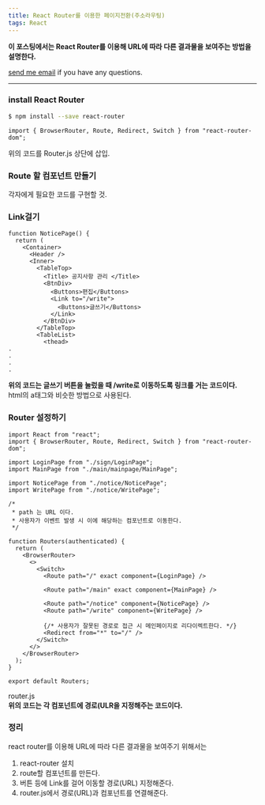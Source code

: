 ```yaml
---
title: React Router를 이용한 페이지전환(주소라우팅)
tags: React
---
```


**이 포스팅에서는 React Router를 이용해 URL에 따라 다른 결과물을 보여주는 방법을 설명한다.**  

[send me email](mailto:jewel7492@gmail.com) if you have any questions.

<!--more-->

---

### install React Router

```bash
$ npm install --save react-router
```

```es6
import { BrowserRouter, Route, Redirect, Switch } from "react-router-dom";
```
위의 코드를 Router.js 상단에 삽입.  

### Route 할 컴포넌트 만들기  
각자에게 필요한 코드를 구현할 것.  

### Link걸기  
```es6
function NoticePage() {
  return (
    <Container>
      <Header />
      <Inner>
        <TableTop>
          <Title> 공지사항 관리 </Title>
          <BtnDiv>
            <Buttons>편집</Buttons>
            <Link to="/write">
              <Buttons>글쓰기</Buttons>
            </Link>
          </BtnDiv>
        </TableTop>
        <TableList>
          <thead>
.
.
.
.
```
**위의 코드는 글쓰기 버튼을 눌렀을 때 /write로 이동하도록 링크를 거는 코드이다.**  
html의 a태그와 비슷한 방법으로 사용된다.  

### Router 설정하기  
```es6
import React from "react";
import { BrowserRouter, Route, Redirect, Switch } from "react-router-dom";

import LoginPage from "./sign/LoginPage";
import MainPage from "./main/mainpage/MainPage";

import NoticePage from "./notice/NoticePage";
import WritePage from "./notice/WritePage";

/*
 * path 는 URL 이다.
 * 사용자가 이벤트 발생 시 이에 해당하는 컴포넌트로 이동한다.
 */

function Routers(authenticated) {
  return (
    <BrowserRouter>
      <>
        <Switch>
          <Route path="/" exact component={LoginPage} />

          <Route path="/main" exact component={MainPage} />

          <Route path="/notice" component={NoticePage} />
          <Route path="/write" component={WritePage} />

          {/* 사용자가 잘못된 경로로 접근 시 메인페이지로 리다이렉트한다. */}
          <Redirect from="*" to="/" />
        </Switch>
      </>
    </BrowserRouter>
  );
}

export default Routers;
```
router.js  
**위의 코드는 각 컴포넌트에 경로(ULR을 지정해주는 코드이다.**  

### 정리  
react router를 이용해 URL에 따라 다른 결과물을 보여주기 위해서는  
1. react-router 설치  
2. route할 컴포넌트를 만든다.  
3. 버튼 등에 Link를 걸어 이동할 경로(URL) 지정해준다.  
4. router.js에서 경로(URL)과 컴포넌트를 연결해준다.  